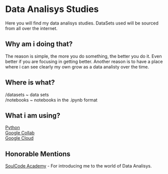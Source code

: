 # Data Analisys Studies 

Here you will find my data analisys studies. DataSets used will be sourced from all over the internet.

## Why am i doing that?

The reason is simple, the more you do something, the better you do it. Even better if you are focusing in getting better. Another reason is to have a place where i can see clearly my own grow as a data analisty over the time.

## Where is what?

/datasets ~ data sets<br>
/notebooks ~ notebooks in the .ipynb format

## What i am using?

[Python](https://www.python.org/)<br>
[Google Collab](https://colab.research.google.com/)<br>
[Google Cloud](https://cloud.google.com/?hl=pt-br)

## Honorable Mentions

[SoulCode Academy](https://soulcode.com/) - For introducing me to the world of Data Analisys.
